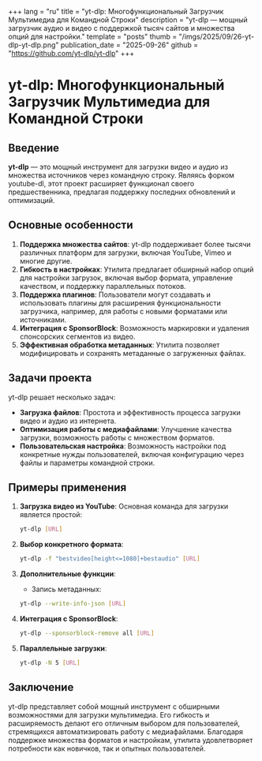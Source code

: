 +++
lang = "ru"
title = "yt-dlp: Многофункциональный Загрузчик Мультимедиа для Командной Строки"
description = "yt-dlp — мощный загрузчик аудио и видео с поддержкой тысяч сайтов и множества опций для настройки."
template = "posts"
thumb = "/imgs/2025/09/26-yt-dlp-yt-dlp.png"
publication_date = "2025-09-26"
github = "https://github.com/yt-dlp/yt-dlp"
+++

# yt-dlp: Многофункциональный Загрузчик Мультимедиа для Командной Строки

## Введение

**yt-dlp** — это мощный инструмент для загрузки видео и аудио из множества источников через командную строку. Являясь форком youtube-dl, этот проект расширяет функционал своего предшественника, предлагая поддержку последних обновлений и оптимизаций.

## Основные особенности

1. **Поддержка множества сайтов**: yt-dlp поддерживает более тысячи различных платформ для загрузки, включая YouTube, Vimeo и многие другие.
2. **Гибкость в настройках**: Утилита предлагает обширный набор опций для настройки загрузок, включая выбор формата, управление качеством, и поддержку параллельных потоков.
3. **Поддержка плагинов**: Пользователи могут создавать и использовать плагины для расширения функциональности загрузчика, например, для работы с новыми форматами или источниками.
4. **Интеграция с SponsorBlock**: Возможность маркировки и удаления спонсорских сегментов из видео.
5. **Эффективная обработка метаданных**: Утилита позволяет модифицировать и сохранять метаданные о загруженных файлах.

## Задачи проекта

yt-dlp решает несколько задач:

- **Загрузка файлов**: Простота и эффективность процесса загрузки видео и аудио из интернета.
- **Оптимизация работы с медиафайлами**: Улучшение качества загрузки, возможность работы с множеством форматов.
- **Пользовательская настройка**: Возможность настройки под конкретные нужды пользователей, включая конфигурацию через файлы и параметры командной строки.

## Примеры применения

1. **Загрузка видео из YouTube**: Основная команда для загрузки является простой:
   ```bash
   yt-dlp [URL]
   ```

2. **Выбор конкретного формата**:
   ```bash
   yt-dlp -f "bestvideo[height<=1080]+bestaudio" [URL]
   ```

3. **Дополнительные функции**:
   - Запись метаданных:
   ```bash
   yt-dlp --write-info-json [URL]
   ```

4. **Интеграция с SponsorBlock**:
   ```bash
   yt-dlp --sponsorblock-remove all [URL]
   ```

5. **Параллельные загрузки**:
   ```bash
   yt-dlp -N 5 [URL]
   ```

## Заключение

yt-dlp представляет собой мощный инструмент с обширными возможностями для загрузки мультимедиа. Его гибкость и расширяемость делают его отличным выбором для пользователей, стремящихся автоматизировать работу с медиафайлами. Благодаря поддержке множества форматов и настройкам, утилита удовлетворяет потребности как новичков, так и опытных пользователей.